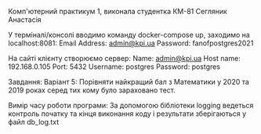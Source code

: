 Комп'ютерний практикум 1, виконала студентка КМ-81 Сегляник Анастасія

У терміналі/консолі вводимо команду docker-compose up, заходимо на localhost:8081:
Email Address: admin@kpi.ua
Password: fanofpostgres2021

На сайті клієнту створюємо сервер:
Name: admin@kpi.ua
Host name: 192.168.0.105
Port: 5432
Username: postgres
Password: postgres

Завдання:
Варіант 5:
Порівняти найкращий бал з Математики у 2020 та 2019 роках серед тих кому було зараховано тест.

Вимір часу роботи програми:
За допомогою бібліотеки logging ведеться контроль початку та кінця виконання коду і результати зберігаються у файл db_log.txt

